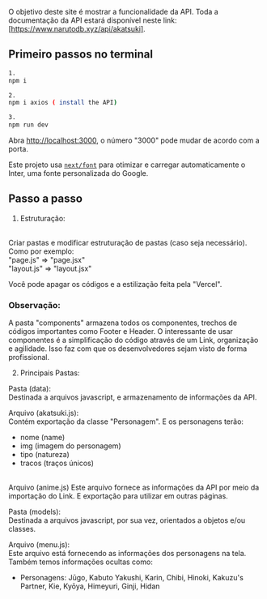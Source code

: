 O objetivo deste site é mostrar a funcionalidade da API. Toda a documentação da API estará disponível neste link: [https://www.narutodb.xyz/api/akatsuki].

## Primeiro passos no terminal
```bash
1.
npm i

2.
npm i axios ( install the API)

3.
npm run dev
```
Abra [http://localhost:3000](http://localhost:3000), o número "3000" pode mudar de acordo com a porta.

Este projeto usa [`next/font`](https://nextjs.org/docs/basic-features/font-optimization) para otimizar e carregar automaticamente o Inter, uma fonte personalizada do Google.

## Passo a passo

1. Estruturação:
<br>
Criar pastas e modificar estruturação de pastas (caso seja necessário). Como por exemplo:
<br>
"page.js" => "page.jsx"
<br>
"layout.js" => "layout.jsx"
<br>

Você pode apagar os códigos e a estilização feita pela "Vercel".

### Observação:
A pasta "components" armazena todos os componentes, trechos de códigos importantes como Footer e Header. 
O interessante de usar componentes é a simplificação do código através de um Link, organização e agilidade.
Isso faz com que os desenvolvedores sejam visto de forma profissional.

2. Principais Pastas:

Pasta (data):
<br>
Destinada a arquivos javascript, e armazenamento de informações da API.

Arquivo (akatsuki.js):
<br>
Contém exportação da classe "Personagem". E os personagens terão:
- nome (name)
- img (imagem do personagem)
- tipo (natureza)
- tracos (traços únicos)
<br>
Arquivo (anime.js)
Este arquivo fornece as informações da API por meio da importação do Link. E exportação para utilizar em outras páginas.


Pasta (models):
<br>
Destinada a arquivos javascript, por sua vez, orientados a objetos e/ou classes. 

Arquivo (menu.js):
<br>
Este arquivo está fornecendo as informações dos personagens na tela. Também temos informações ocultas como:
<br> 
- Personagens: Jūgo, Kabuto Yakushi, Karin, Chibi, Hinoki, Kakuzu's Partner, Kie, Kyōya, Himeyuri, Ginji, Hidan



